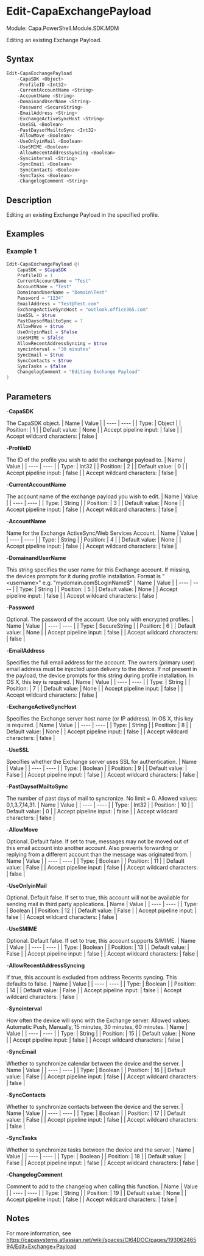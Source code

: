 # Edit-CapaExchangePayload
Module: Capa.PowerShell.Module.SDK.MDM

Editing an existing Exchange Payload.

## Syntax

```powershell
Edit-CapaExchangePayload
	-CapaSDK <Object>
	-ProfileID <Int32>
	-CurrentAccountName <String>
	-AccountName <String>
	-DomainandUserName <String>
	-Password <SecureString>
	-EmailAddress <String>
	-ExchangeActiveSyncHost <String>
	-UseSSL <Boolean>
	-PastDaysofMailtoSync <Int32>
	-AllowMove <Boolean>
	-UseOnlyinMail <Boolean>
	-UseSMIME <Boolean>
	-AllowRecentAddressSyncing <Boolean>
	-Syncinterval <String>
	-SyncEmail <Boolean>
	-SyncContacts <Boolean>
	-SyncTasks <Boolean>
	-ChangelogComment <String>
```

## Description

Editing an existing Exchange Payload in the specified profile.

## Examples

### Example 1
```powershell
Edit-CapaExchangePayload @(
	CapaSDK = $CapaSDK
	ProfileID = 1
	CurrentAccountName = "Test"
	AccountName = "Test"
	DomainandUserName = "Domain\Test"
	Password = "1234"
	EmailAddress = "Test@Test.com"
	ExchangeActiveSyncHost = "outlook.office365.com"
	UseSSL = $true
	PastDaysofMailtoSync = 7
	AllowMove = $true
	UseOnlyinMail = $false
	UseSMIME = $false
	AllowRecentAddressSyncing = $true
	syncinterval = "30 minutes"
	SyncEmail = $true
	SyncContacts = $true
	SyncTasks = $false
	ChangelogComment = "Editing Exchange Payload"
)
```
    

## Parameters

-**CapaSDK**

The CapaSDK object.
| Name | Value |
| ---- | ---- |
| Type: | Object |
| Position: | 1 | 
| Default value: | None | 
| Accept pipeline input: | false | 
| Accept wildcard characters: | false | 

-**ProfileID**

The ID of the profile you wish to add the exchange payload to.
| Name | Value |
| ---- | ---- |
| Type: | Int32 |
| Position: | 2 | 
| Default value: | 0 | 
| Accept pipeline input: | false | 
| Accept wildcard characters: | false | 

-**CurrentAccountName**

The account name of the exchange payload you wish to edit.
| Name | Value |
| ---- | ---- |
| Type: | String |
| Position: | 3 | 
| Default value: | None | 
| Accept pipeline input: | false | 
| Accept wildcard characters: | false | 

-**AccountName**

Name for the Exchange ActiveSync/Web Services Account.
| Name | Value |
| ---- | ---- |
| Type: | String |
| Position: | 4 | 
| Default value: | None | 
| Accept pipeline input: | false | 
| Accept wildcard characters: | false | 

-**DomainandUserName**

This string specifies the user name for this Exchange account. If missing, the devices prompts for it during profile installation.
Format is  "<domain>\<username>"  e.g. "mydomain.com\$LoginName$"
| Name | Value |
| ---- | ---- |
| Type: | String |
| Position: | 5 | 
| Default value: | None | 
| Accept pipeline input: | false | 
| Accept wildcard characters: | false | 

-**Password**

Optional. The password of the account. Use only with encrypted profiles.
| Name | Value |
| ---- | ---- |
| Type: | SecureString |
| Position: | 6 | 
| Default value: | None | 
| Accept pipeline input: | false | 
| Accept wildcard characters: | false | 

-**EmailAddress**

Specifies the full email address for the account. The owners (primary user) email address must be injected upon delivery to the device.
If not present in the payload, the device prompts for this string during profile installation. In OS X, this key is required.
| Name | Value |
| ---- | ---- |
| Type: | String |
| Position: | 7 | 
| Default value: | None | 
| Accept pipeline input: | false | 
| Accept wildcard characters: | false | 

-**ExchangeActiveSyncHost**

Specifies the Exchange server host name (or IP address). In OS X, this key is required.
| Name | Value |
| ---- | ---- |
| Type: | String |
| Position: | 8 | 
| Default value: | None | 
| Accept pipeline input: | false | 
| Accept wildcard characters: | false | 

-**UseSSL**

Specifies whether the Exchange server uses SSL for authentication.
| Name | Value |
| ---- | ---- |
| Type: | Boolean |
| Position: | 9 | 
| Default value: | False | 
| Accept pipeline input: | false | 
| Accept wildcard characters: | false | 

-**PastDaysofMailtoSync**

The number of past days of mail to syncronize. No limit = 0. Allowed values: 0,1,3,7,14,31.
| Name | Value |
| ---- | ---- |
| Type: | Int32 |
| Position: | 10 | 
| Default value: | 0 | 
| Accept pipeline input: | false | 
| Accept wildcard characters: | false | 

-**AllowMove**

Optional. Default false. If set to true, messages may not be moved out of this email account into another account.
Also prevents forwarding or replying from a different account than the message was originated from.
| Name | Value |
| ---- | ---- |
| Type: | Boolean |
| Position: | 11 | 
| Default value: | False | 
| Accept pipeline input: | false | 
| Accept wildcard characters: | false | 

-**UseOnlyinMail**

Optional. Default false. If set to true, this account will not be available for sending mail in third party applications.
| Name | Value |
| ---- | ---- |
| Type: | Boolean |
| Position: | 12 | 
| Default value: | False | 
| Accept pipeline input: | false | 
| Accept wildcard characters: | false | 

-**UseSMIME**

Optional. Default false. If set to true, this account supports S/MIME.
| Name | Value |
| ---- | ---- |
| Type: | Boolean |
| Position: | 13 | 
| Default value: | False | 
| Accept pipeline input: | false | 
| Accept wildcard characters: | false | 

-**AllowRecentAddressSyncing**

If true, this account is excluded from address Recents syncing. This defaults to false.
| Name | Value |
| ---- | ---- |
| Type: | Boolean |
| Position: | 14 | 
| Default value: | False | 
| Accept pipeline input: | false | 
| Accept wildcard characters: | false | 

-**Syncinterval**

How often the device will sync with the Exchange server. Allowed values: Automatic Push, Manually, 15 minutes, 30 minutes, 60 minutes.
| Name | Value |
| ---- | ---- |
| Type: | String |
| Position: | 15 | 
| Default value: | None | 
| Accept pipeline input: | false | 
| Accept wildcard characters: | false | 

-**SyncEmail**

Whether to synchronize calendar between the device and the server.
| Name | Value |
| ---- | ---- |
| Type: | Boolean |
| Position: | 16 | 
| Default value: | False | 
| Accept pipeline input: | false | 
| Accept wildcard characters: | false | 

-**SyncContacts**

Whether to synchronize contacts between the device and the server.
| Name | Value |
| ---- | ---- |
| Type: | Boolean |
| Position: | 17 | 
| Default value: | False | 
| Accept pipeline input: | false | 
| Accept wildcard characters: | false | 

-**SyncTasks**

Whether to synchronize tasks between the device and the server.
| Name | Value |
| ---- | ---- |
| Type: | Boolean |
| Position: | 18 | 
| Default value: | False | 
| Accept pipeline input: | false | 
| Accept wildcard characters: | false | 

-**ChangelogComment**

Comment to add to the changelog when calling this function.
| Name | Value |
| ---- | ---- |
| Type: | String |
| Position: | 19 | 
| Default value: | None | 
| Accept pipeline input: | false | 
| Accept wildcard characters: | false | 


## Notes

For more information, see https://capasystems.atlassian.net/wiki/spaces/CI64DOC/pages/19306246594/Edit+Exchange+Payload
